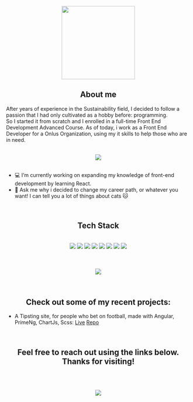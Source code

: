 <div align="center">
<img src="https://media3.giphy.com/media/ule4vhcY1xEKQ/giphy.gif?cid=ecf05e47mlzvbz7e8i8pv0omypa9bgb4vos3h1pc7lo9nv30&ep=v1_gifs_related&rid=giphy.gif&ct=g" width="200" height="200"  />
</div>

<h2 align="center">About me</h2>

After years of experience in the Sustainability field, I decided to follow a passion that I had only cultivated as a hobby before: programming. <br>So I started it from scratch and I enrolled in a full-time Front End Development Advanced Course. As of today, i work as a Front End Developer for a Onlus Organization, using my it skills to help those who are in need.

<br>
<div align="center">
  <img src="https://github-readme-stats.vercel.app/api?username=AlessandroGiorgino&show_icons=true&theme=radical">
</div>
<br>

- 💻 I’m currently working on expanding my knowledge of front-end development by learning React.
- 💬 Ask me why i decided to change my career path, or whatever you want! I can tell you a lot of things about cats 🐱


<br>
<h2 align="center">Tech Stack</h2>

<br>
<div align="center">
  <img src="https://img.shields.io/badge/Angular-DD0031?style=for-the-badge&logo=angular&logoColor=white">  <img src="https://img.shields.io/badge/-ReactJs-61DAFB?logo=react&logoColor=white&style=for-the-badge"> <img src="https://img.shields.io/badge/JavaScript-F7DF1E?style=for-the-badge&logo=javascript&logoColor=black">  <img src="https://img.shields.io/badge/TypeScript-007ACC?style=for-the-badge&logo=typescript&logoColor=white"> <img src="https://img.shields.io/badge/html5%20-%23E34F26.svg?&style=for-the-badge&logo=html5&logoColor=white">   <img src="https://img.shields.io/badge/css3%20-%231572B6.svg?&style=for-the-badge&logo=css3&logoColor=white">   <img src="https://img.shields.io/badge/git%20-%23F05033.svg?&style=for-the-badge&logo=git&logoColor=white"/>   <img src="http://img.shields.io/badge/-VS%20Code-000000?style=for-the-badge&logo=Visual-studio-code&logoColor=blue">
</div>

<br>
<br>
<br>
<div  align="center">
  <img src="https://github-readme-stats.vercel.app/api/top-langs/?username=AlessandroGiorgino&theme=radical&hide_progress=true">
</div>
<br>

  
<br>
<h2 align="center">Check out some of my recent projects:</h2>

- A Tipsting site, for people who bet on football, made with Angular, PrimeNg, ChartJs, Scss: [Live](https://youtip-b83d1.web.app/) [Repo](https://github.com/AlessandroGiorgino/YouTip)



<br>
<h2 align="center">Feel free to reach out using the links below. Thanks for visiting!</h2>
<br>
<br>
<p align="center">
  <a href="https://www.linkedin.com/in/alessandrogiorgino-it/"><img src="https://img.shields.io/badge/linkedin-%230077B5.svg?&style=for-the-badge&logo=linkedin&logoColor=white"/></a>
  
</p>

